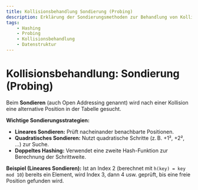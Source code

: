 ```yaml
---
title: Kollisionsbehandlung Sondierung (Probing)
description: Erklärung der Sondierungsmethoden zur Behandlung von Kollisionen in Hash-Tabellen mittels offener Adressierung.
tags:
    - Hashing
    - Probing
    - Kollisionsbehandlung
    - Datenstruktur
---
```


# Kollisionsbehandlung: Sondierung (Probing)

Beim **Sondieren** (auch Open Addressing genannt) wird nach einer Kollision eine alternative Position in der Tabelle gesucht.

**Wichtige Sondierungsstrategien:**
- **Lineares Sondieren:** Prüft nacheinander benachbarte Positionen.
- **Quadratisches Sondieren:** Nutzt quadratische Schritte (z. B. +1², +2², …) zur Suche.
- **Doppeltes Hashing:** Verwendet eine zweite Hash-Funktion zur Berechnung der Schrittweite.

**Beispiel (Lineares Sondieren):**
Ist an Index 2 (berechnet mit `h(key) = key mod 10`) bereits ein Element, wird Index 3, dann 4 usw. geprüft, bis eine freie Position gefunden wird.

